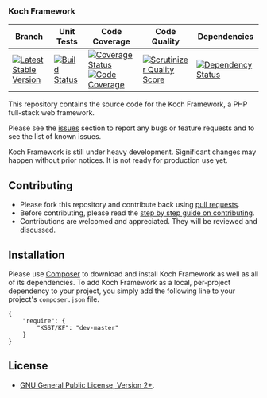 ### Koch Framework

| Branch | Unit Tests | Code Coverage | Code Quality | Dependencies
| ------ | ---------- | -------- | ------- | ------- |
| [![Latest Stable Version](https://poser.pugx.org/ksst/kf/v/stable.png)](https://packagist.org/packages/ksst/kf) | [![Build Status](https://travis-ci.org/KSST/KF.png)](https://travis-ci.org/KSST/KF) | [![Coverage Status](https://coveralls.io/repos/KSST/KF/badge.png)](https://coveralls.io/r/KSST/KF)  [![Code Coverage](https://scrutinizer-ci.com/g/KSST/KF/badges/coverage.png?s=d5f1f3d8d60acface9af5703812a1b7824fcce7c)](https://scrutinizer-ci.com/g/KSST/KF/)| [![Scrutinizer Quality Score](https://scrutinizer-ci.com/g/KSST/KF/badges/quality-score.png?s=8e702e4ca0581aba6d83279c7ad2b480e8ca5aab)](https://scrutinizer-ci.com/g/KSST/KF/) | [![Dependency Status](https://www.versioneye.com/user/projects/52e648aeec13754908000297/badge.png)](https://www.versioneye.com/user/projects/52e648aeec13754908000297)

This repository contains the source code for the Koch Framework, a PHP full-stack web framework.

Please see the [issues](https://github.com/KSST/KF/issues) section to
report any bugs or feature requests and to see the list of known issues.

Koch Framework is still under heavy development. Significant changes may happen without prior notices.
It is not ready for production use yet.

## Contributing

* Please fork this repository and contribute back using [pull requests](https://github.com/KSST/KF/pulls).
* Before contributing, please read the [step by step guide on contributing](https://github.com/KSST/KF/blob/master/CONTRIBUTING.md).
* Contributions are welcomed and appreciated. They will be reviewed and discussed.

## Installation

Please use [Composer](http://getcomposer.org/) to download and install Koch Framework as well as all of its dependencies.
To add Koch Framework as a local, per-project dependency to your project,
you simply add the following line to your project's `composer.json` file.

    {
        "require": {
            "KSST/KF": "dev-master"
        }
    }

## License

* [GNU General Public License, Version 2+](http://www.gnu.org/licenses/gpl-2.0.html).
